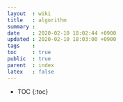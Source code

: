 ```yaml
---
layout  : wiki
title   : algorithm
summary : 
date    : 2020-02-10 18:02:44 +0900
updated : 2020-02-10 18:03:00 +0900
tags    : 
toc     : true
public  : true
parent  : index 
latex   : false
---
```

* TOC
{:toc}


